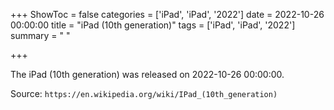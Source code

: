 +++
ShowToc = false
categories = ['iPad', 'iPad', '2022']
date = 2022-10-26 00:00:00
title = "iPad (10th generation)"
tags = ['iPad', 'iPad', '2022']
summary = " "

+++

The iPad (10th generation) was released on 2022-10-26 00:00:00.

Source: `https://en.wikipedia.org/wiki/IPad_(10th_generation)`


